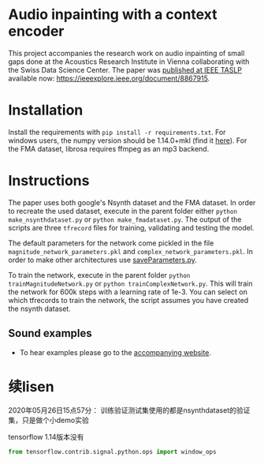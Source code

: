 # Audio inpainting with a context encoder

This project accompanies the research work on audio inpainting of small gaps done at the Acoustics Research Institute in Vienna collaborating with the Swiss Data Science Center. The paper was [published at IEEE TASLP](https://ieeexplore.ieee.org/document/8867915) available now: https://ieeexplore.ieee.org/document/8867915.

# Installation

Install the requirements with `pip install -r requirements.txt`. For windows users, the numpy version should be 1.14.0+mkl (find it [here](https://www.lfd.uci.edu/~gohlke/pythonlibs/)). For the FMA dataset, librosa requires ffmpeg as an mp3 backend. 

# Instructions
The paper uses both google's Nsynth dataset and the FMA dataset. In order to recreate the used dataset, execute in the parent folder either `python make_nsynthdataset.py` or  `python make_fmadataset.py`. The output of the scripts are three `tfrecord` files for training, validating and testing the model.
 
The default parameters for the network come pickled in the file `magnitude_network_parameters.pkl` and `complex_network_parameters.pkl`. In order to make other architectures use [saveParameters.py](utils/saveParameters.py).
 
To train the network, execute in the parent folder `python trainMagnitudeNetwork.py` or `python trainComplexNetwork.py`. This will train the network for 600k steps with a learning rate of 1e-3. You can select on which tfrecords to train the network, the script assumes you have created the nsynth dataset.

## Sound examples

- To hear examples please go to the [accompanying website](https://andimarafioti.github.io/audioContextEncoder/).


# 续lisen
2020年05月26日15点57分：
训练验证测试集使用的都是nsynthdataset的验证集，只是做个小demo实验


tensorflow 1.14版本没有
```python
from tensorflow.contrib.signal.python.ops import window_ops
```
